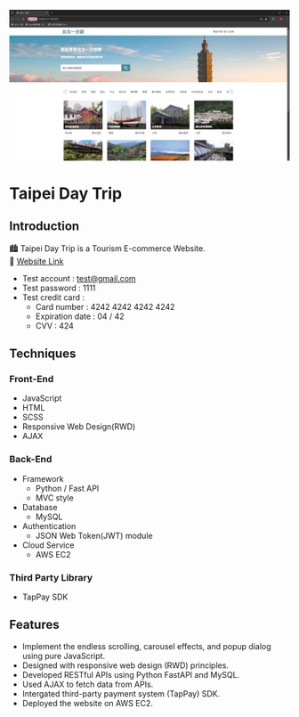 ![home](https://github.com/carlwang1995/tdt/blob/main/static/images/readme/tdt_homepage.png)
# Taipei Day Trip
## Introduction
🏙️ Taipei Day Trip is a Tourism E-commerce Website.     
🔗 [Website Link](http://54.243.157.143:8000/)
* Test account : test@gmail.com
* Test password : 1111
* Test credit card :
  * Card number : 4242 4242 4242 4242
  * Expiration date : 04 / 42
  * CVV : 424
## Techniques
### Front-End
* JavaScript
* HTML
* SCSS
* Responsive Web Design(RWD)
* AJAX
### Back-End
* Framework
  * Python / Fast API
  * MVC style
* Database
  * MySQL
* Authentication
  * JSON Web Token(JWT) module
* Cloud Service
  * AWS EC2
### Third Party Library
* TapPay SDK
## Features
* Implement the endless scrolling, carousel effects, and popup dialog using pure JavaScript.
* Designed with responsive web design (RWD) principles.
* Developed RESTful APIs using Python FastAPI and MySQL.
* Used AJAX to fetch data from APIs.
* Intergated third-party payment system (TapPay) SDK.
* Deployed the website on AWS EC2.
